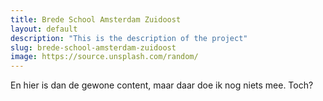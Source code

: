 ```yaml
---
title: Brede School Amsterdam Zuidoost
layout: default
description: "This is the description of the project"
slug: brede-school-amsterdam-zuidoost
image: https://source.unsplash.com/random/   
---
```


En hier is dan de gewone content, maar daar doe ik nog niets mee. Toch?